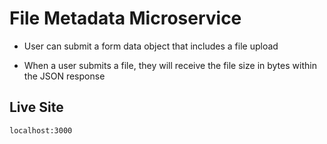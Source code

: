 # File Metadata Microservice

* User can submit a form data object that includes a file upload

* When a user submits a file, they will receive the file size in bytes within the JSON response

## Live Site

```
localhost:3000
```